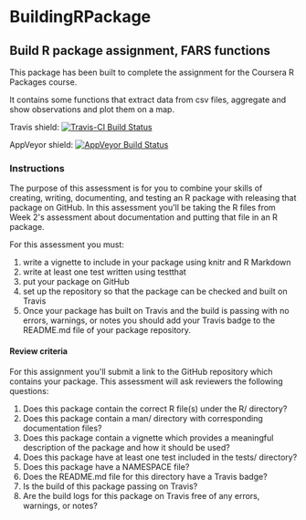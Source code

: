 # BuildingRPackage
## Build R package assignment, FARS functions

This package has been built to complete the assignment for the Coursera R Packages course.

It contains some functions that extract data from csv files, aggregate and show observations and plot them on a map.

Travis shield: [![Travis-CI Build Status](https://travis-ci.org/paesibassi/BuildingRPackage.svg?branch=master)](https://travis-ci.org/paesibassi/BuildingRPackage)

AppVeyor shield: [![AppVeyor Build Status](https://ci.appveyor.com/api/projects/status/github/paesibassi/BuildingRPackage?branch=master&svg=true)](https://ci.appveyor.com/project/paesibassi/BuildingRPackage)

### Instructions

The purpose of this assessment is for you to combine your skills of creating, writing, documenting, and testing an R package with releasing that package on GitHub. In this assessment you'll be taking the R files from Week 2's assessment about documentation and putting that file in an R package.

For this assessment you must:
1. write a vignette to include in your package using knitr and R Markdown
2. write at least one test written using testthat
3. put your package on GitHub
4. set up the repository so that the package can be checked and built on Travis
5. Once your package has built on Travis and the build is passing with no errors, warnings, or notes you should add your Travis badge to the README.md file of your package repository.

#### Review criteria
For this assignment you'll submit a link to the GitHub repository which contains your package. This assessment will ask reviewers the following questions:
1. Does this package contain the correct R file(s) under the R/ directory?
2. Does this package contain a man/ directory with corresponding documentation files?
3. Does this package contain a vignette which provides a meaningful description of the package and how it should be used?
4. Does this package have at least one test included in the tests/ directory?
5. Does this package have a NAMESPACE file?
6. Does the README.md file for this directory have a Travis badge?
7. Is the build of this package passing on Travis?
8. Are the build logs for this package on Travis free of any errors, warnings, or notes?
